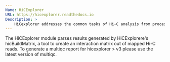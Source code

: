 ```yaml
---
Name: HiCExplorer
URL: https://hicexplorer.readthedocs.io
Description: >
    HiCexplorer addresses the common tasks of Hi-C analysis from processing to visualization.
---
```


The HiCExplorer module parses results generated by HiCExplorere's hicBuildMatrix, a tool to create an interaction matrix out of mapped Hi-C reads.
To generate a multiqc report for hicexplorer > v3 please use the latest version of multiqc. 
